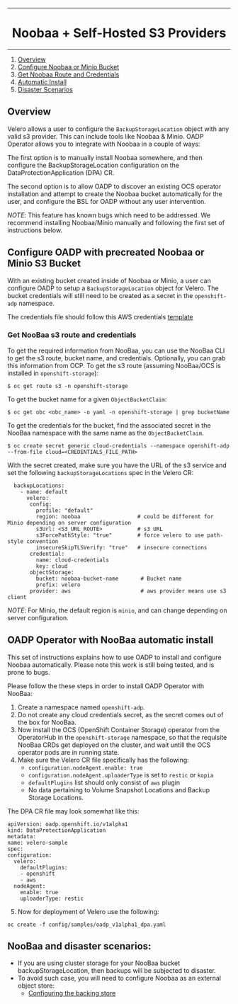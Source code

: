 <hr style="height:1px;border:none;color:#333;">
<h1 align="center">Noobaa + Self-Hosted S3 Providers</h1>
<hr style="height:1px;border:none;color:#333;">


1. [Overview](#overview)
2. [Configure Noobaa or Minio Bucket](#configure-oadp-with-precreated-noobaa-or-minio-s3-bucket)
3. [Get Noobaa Route and Credentials](#get-noobaa-s3-route-and-credentials)
4. [Automatic Install](#oadp-operator-with-noobaa-automatic-install)
5. [Disaster Scenarios](#noobaa-and-disaster-scenarios)


## Overview

Velero allows a user to configure the `BackupStorageLocation` object with any
valid s3 provider. This can include tools like Noobaa & Minio. OADP Operator
allows you to integrate with Noobaa in a couple of ways: 

The first option is to manually install Noobaa somewhere, and then configure 
the BackupStorageLocation configuration on the DataProtectionApplication (DPA) CR. 

The second option is to allow OADP to discover an existing OCS operator 
installation and attempt to create the Noobaa bucket automatically for the user, 
and configure the BSL for OADP without any user intervention. 

*NOTE*: This feature has known bugs which need to be
addressed. We recommend installing Noobaa/Minio manually and following the
first set of instructions below.

## Configure OADP with precreated Noobaa or Minio S3 Bucket

With an existing bucket created inside of Noobaa or Minio, a user can configure
OADP to setup a `BackupStorageLocation` object for Velero. The bucket
credentials will still need to be created as a secret in the `openshift-adp`
namespace.

The credentials file should follow this AWS credentials
[template](https://github.com/konveyor/velero-examples/blob/master/velero-install/aws-credentials)

### Get NooBaa s3 route and credentials
To get the required information from NooBaa, you can use the NooBaa CLI to get
the s3 route, bucket name, and credentials. Optionally, you can grab this
information from OCP. To get the s3 route (assuming NooBaa/OCS is installed in
`openshift-storage`):

```
$ oc get route s3 -n openshift-storage
```

To get the bucket name for a given `ObjectBucketClaim`:

```
$ oc get obc <obc_name> -o yaml -n openshift-storage | grep bucketName
```

To get the credentials for the bucket, find the associated secret in the NooBaa
namespace with the same name as the `ObjectBucketClaim`.

```
$ oc create secret generic cloud-credentials --namespace openshift-adp --from-file cloud=<CREDENTIALS_FILE_PATH>
```

With the secret created, make sure you have the URL of the s3 service and set
the following `backupStorageLocations` spec in the Velero CR:

```
  backupLocations:
    - name: default
      velero:
       config:
         profile: "default"
         region: noobaa                  # could be different for Minio depending on server configuration
         s3Url: <S3_URL_ROUTE>           # s3 URL
         s3ForcePathStyle: "true"        # force velero to use path-style convention
         insecureSkipTLSVerify: "true"   # insecure connections
       credential:
         name: cloud-credentials
         key: cloud
       objectStorage:
         bucket: noobaa-bucket-name       # Bucket name
         prefix: velero
       provider: aws                      # aws provider means use s3 client               

```

*NOTE*: For Minio, the default region is `minio`, and can change depending on
server configuration.

## OADP Operator with NooBaa automatic install

This set of instructions explains how to use OADP to install and configure
Noobaa automatically. Please note this work is still being tested, and is prone
to bugs.

Please follow the these steps in order to install OADP Operator with NooBaa:

1. Create a namespace named `openshift-adp`.
2. Do not create any cloud credentials secret, as the secret comes out of the 
box for NooBaa.
3. Now install the OCS (OpenShift Container Storage) operator from the 
OperatorHub in the `openshift-storage` namespace, so that the requisite NooBaa 
CRDs get deployed on the cluster, and wait untill the OCS operator pods are in 
running state.
4. Make sure the Velero CR file specifically has the following:
   - `configuration.nodeAgent.enable: true`
   - `configuration.nodeAgent.uploaderType` is set to `restic` or `kopia`
   - `defaultPlugins` list should only consist of `aws` plugin
   - No data pertaining to Volume Snapshot Locations and Backup Storage Locations.
 
The DPA CR file may look somewhat like this:

  ```
apiVersion: oadp.openshift.io/v1alpha1
kind: DataProtectionApplication
metadata:
  name: velero-sample
spec:
  configuration:
    velero:
      defaultPlugins:
      - openshift
      - aws
    nodeAgent:
      enable: true
      uploaderType: restic
  ```
  
5. Now for deployment of Velero use the following:

```
oc create -f config/samples/oadp_v1alpha1_dpa.yaml
```


## NooBaa and disaster scenarios:

- If you are using cluster storage for your NooBaa bucket backupStorageLocation, 
then backups will be subjected to disaster.
- To avoid such case, you will need to configure Noobaa as an external object store: 
  - [Configuring the backing store](https://access.redhat.com/documentation/en-us/red_hat_openshift_data_foundation/4.10/html/managing_hybrid_and_multicloud_resources/adding-storage-resources-for-hybrid-or-multicloud_rhodf)
